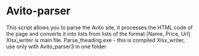 # Avito-parser
This script allows you to parse the Avito site, it processes the HTML code of the page and converts it into lists from lists of the format [Name, Price, Url]
Xlsx_writer is main file.
Parse_theading.exe - this is compiled Xlsx_writer, use only with Avito_parser3 in one folder
